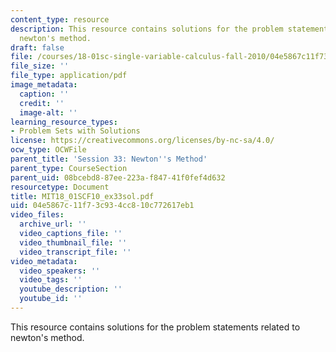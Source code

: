 ```yaml
---
content_type: resource
description: This resource contains solutions for the problem statements related to
  newton's method.
draft: false
file: /courses/18-01sc-single-variable-calculus-fall-2010/04e5867c11f73c934cc810c772617eb1_MIT18_01SCF10_ex33sol.pdf
file_size: ''
file_type: application/pdf
image_metadata:
  caption: ''
  credit: ''
  image-alt: ''
learning_resource_types:
- Problem Sets with Solutions
license: https://creativecommons.org/licenses/by-nc-sa/4.0/
ocw_type: OCWFile
parent_title: 'Session 33: Newton''s Method'
parent_type: CourseSection
parent_uid: 08bcebd8-87ee-223a-f847-41f0fef4d632
resourcetype: Document
title: MIT18_01SCF10_ex33sol.pdf
uid: 04e5867c-11f7-3c93-4cc8-10c772617eb1
video_files:
  archive_url: ''
  video_captions_file: ''
  video_thumbnail_file: ''
  video_transcript_file: ''
video_metadata:
  video_speakers: ''
  video_tags: ''
  youtube_description: ''
  youtube_id: ''
---
```

This resource contains solutions for the problem statements related to newton's method.